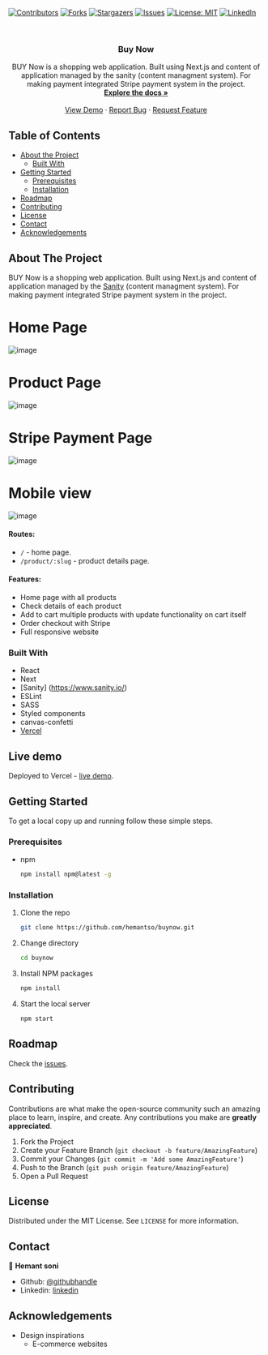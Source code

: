 
[![Contributors][contributors-shield]][contributors-url]
[![Forks][forks-shield]][forks-url]
[![Stargazers][stars-shield]][stars-url]
[![Issues][issues-shield]][issues-url]
[![License: MIT][license-shield]][license-url]
[![LinkedIn][linkedin-shield]][linkedin-url]



<!-- PROJECT LOGO -->
<br />
<p align="center">

  <h3 align="center">Buy Now</h3>

  <p align="center">
    BUY Now is a shopping web application. Built using Next.js and content of application managed by the sanity (content managment system). For making payment integrated Stripe payment system in the project.
    <br />
    <a href="https://github.com/hemantso/buynow"><strong>Explore the docs »</strong></a>
    <br />
    <br />
    <a href="https://buynow-git-develop-hemantso.vercel.app/">View Demo</a>
    ·
    <a href="https://github.com/hemantso/buynow/issues">Report Bug</a>
    ·
    <a href="https://github.com/hemantso/buynow/issues">Request Feature</a>
  </p>
</p>

<!-- TABLE OF CONTENTS -->
## Table of Contents

* [About the Project](#about-the-project)
  * [Built With](#built-with)
* [Getting Started](#getting-started)
  * [Prerequisites](#prerequisites)
  * [Installation](#installation)
* [Roadmap](#roadmap)
* [Contributing](#contributing)
* [License](#license)
* [Contact](#contact)
* [Acknowledgements](#acknowledgements)

<!-- ABOUT THE PROJECT -->
## About The Project
BUY Now is a shopping web application. Built using Next.js and content of application managed by the [Sanity](https://www.sanity.io/) (content managment system). For making payment integrated Stripe payment system in the project.

# Home Page
![image](./public/assets/home.png)

# Product Page
![image](./public/assets/product.png)

# Stripe Payment Page
![image](./public/assets/stripe.png)

# Mobile view
![image](./public/assets/mobile.png)

#### Routes:

* `/` - home page.
* `/product/:slug` - product details page.


#### Features:

* Home page with all products
* Check details of each product
* Add to cart multiple products with update functionality on cart itself
* Order checkout with Stripe 
* Full responsive website

### Built With

- React
- Next
- [Sanity] (https://www.sanity.io/)
- ESLint
- SASS
- Styled components
- canvas-confetti
- [Vercel](https://vercel.com/)

## Live demo

Deployed to Vercel - [live demo](https://buynow-git-develop-hemantso.vercel.app/).

<!-- GETTING STARTED -->
## Getting Started

To get a local copy up and running follow these simple steps.

### Prerequisites

* npm

    ```sh
    npm install npm@latest -g
    ```

### Installation

1. Clone the repo

    ```sh
    git clone https://github.com/hemantso/buynow.git
    ```

2. Change directory

    ```sh
    cd buynow
    ```

3. Install NPM packages

    ```sh
    npm install
    ```

4. Start the local server

    ```sh
    npm start
    ```

<!-- ROADMAP -->
## Roadmap

Check the [issues](https://github.com/hemantso/buynow/issues).

<!-- CONTRIBUTING -->
## Contributing

Contributions are what make the open-source community such an amazing place to learn, inspire, and create. Any contributions you make are **greatly appreciated**.

1. Fork the Project
2. Create your Feature Branch (`git checkout -b feature/AmazingFeature`)
3. Commit your Changes (`git commit -m 'Add some AmazingFeature'`)
4. Push to the Branch (`git push origin feature/AmazingFeature`)
5. Open a Pull Request

<!-- LICENSE -->
## License

Distributed under the MIT License. See `LICENSE` for more information.

<!-- CONTACT -->
## Contact

👤 **Hemant soni**

- Github: [@githubhandle](https://github.com/hemantso)
- Linkedin: [linkedin](https://www.linkedin.com/in/hemantso/)

<!-- ACKNOWLEDGEMENTS -->
## Acknowledgements

* Design inspirations
  * E-commerce websites

<!-- MARKDOWN LINKS & IMAGES -->
<!-- https://www.markdownguide.org/basic-syntax/#reference-style-links -->
[contributors-shield]: https://img.shields.io/github/contributors/hemantso/buynow.svg?style=flat-square
[contributors-url]: https://github.com/hemantso/buynow/graphs/contributors
[forks-shield]: https://img.shields.io/github/forks/hemantso/buynow.svg?style=flat-square
[forks-url]: https://github.com/hemantso/buynow/network/members
[stars-shield]: https://img.shields.io/github/stars/hemantso/buynow.svg?style=flat-square
[stars-url]: https://github.com/hemantso/buynow/stargazers
[issues-shield]: https://img.shields.io/github/issues/hemantso4/buynow.svg?style=flat-square
[issues-url]: https://github.com/hemantso/buynow/issues
[license-shield]: https://img.shields.io/badge/License-MIT-yellow.svg
[license-url]: https://github.com/hemantso/buynow/blob/development/LICENSE
[linkedin-shield]: https://img.shields.io/badge/-LinkedIn-black.svg?style=flat-square&logo=linkedin&colorB=555
[linkedin-url]: https://www.linkedin.com/in/hemantso/

